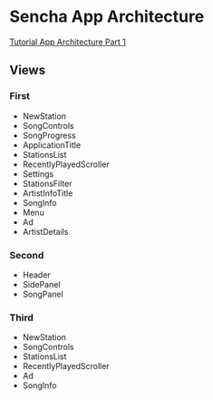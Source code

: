 Sencha App Architecture
=======================
[Tutorial App Architecture Part 1](http://docs.sencha.com/extjs/4.2.3/#!/guide/mvc_pt1)

Views
-----
### First
- NewStation
- SongControls
- SongProgress
- ApplicationTitle
- StationsList
- RecentlyPlayedScroller
- Settings
- StationsFilter
- ArtistInfoTitle
- SongInfo
- Menu
- Ad
- ArtistDetails

### Second
- Header
- SidePanel
- SongPanel

### Third
- NewStation
- SongControls
- StationsList
- RecentlyPlayedScroller
- Ad
- SongInfo
